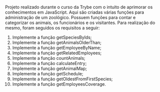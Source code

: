 Projeto realizado durante o curso da Trybe com o intuito de aprimorar os conhecimentos em JavaScript.
Aqui são criadas várias funções para administração de um zoológico. Possuem funções para contar e categorizar os animais, os funcionários e os visitantes. 
Para realização do mesmo, foram seguidos os requisitos a seguir:
1. Implemente a função getSpeciesByIds;
2. Implemente a função getAnimalsOlderThan;
3. Implemente a função getEmployeeByName;
4. Implemente a função getRelatedEmployees;
5. Implemente a função countAnimals;
6. Implemente a função calculateEntry;
7. Implemente a função getAnimalMap;
8. Implemente a função getSchedule;
9. Implemente a função getOldestFromFirstSpecies;
10. Implemente a função getEmployeesCoverage.